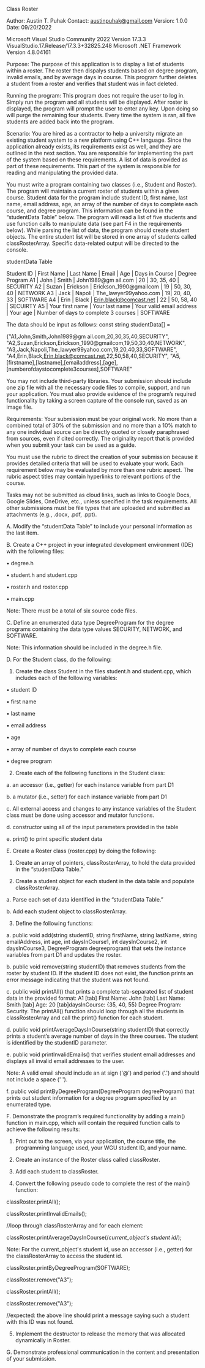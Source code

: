 Class Roster

Author: Austin T. Puhak
Contact: austinpuhak@gmail.com
Version: 1.0.0
Date: 09/20/2022

Microsoft Visual Studio Community 2022
Version 17.3.3
VisualStudio.17.Release/17.3.3+32825.248
Microsoft .NET Framework
Version 4.8.04161

Purpose:
The purpose of this application is to display a list of students within a roster. The roster then dispalys students based on degree program, invalid emails, and by 
average days in course. This program further deletes a student from a roster and verifies that student was in fact deleted. 


Running the program:
This program does not require the user to log in. Simply run the program and all students will be displayed. After roster is displayed, the program will 
prompt the user to enter any key. Upon doing so will purge the remaining four students. Every time the system is ran, all five students are added back into the 
program.


Scenario:
You are hired as a contractor to help a university migrate an existing student system to a new platform using C++ language. Since the application already exists, 
its requirements exist as well, and they are outlined in the next section. You are responsible for implementing the part of the system based on these requirements. 
A list of data is provided as part of these requirements. This part of the system is responsible for reading and manipulating the provided data.

You must write a program containing two classes (i.e., Student and Roster). The program will maintain a current roster of students within a given course. Student 
data for the program include student ID, first name, last name, email address, age, an array of the number of days to complete each course, and degree program. 
This information can be found in the “studentData Table” below. The program will read a list of five students and use function calls to manipulate data 
(see part F4 in the requirements below). While parsing the list of data, the program should create student objects. The entire student list will be stored in one 
array of students called classRosterArray. Specific data-related output will be directed to the console.

studentData Table


Student ID | First Name | Last Name | Email | Age | Days in Course | Degree Program
A1 | John |  Smith | John1989@gm ail.com | 20 | 30, 35, 40 | SECURITY
A2 | Suzan | Erickson | Erickson_1990@gmailcom | 19 | 50, 30, 40 | NETWORK
A3 | Jack | Napoli | The_lawyer99yahoo.com | 19| 20, 40, 33 | SOFTWARE
A4 | Erin | Black | Erin.black@comcast.net | 22 | 50, 58, 40 | SECUIRTY
A5 | Your first name | Your last name | Your valid email address | Your age | Number of days to complete 3 courses | SOFTWARE
 

The data should be input as follows:
const string studentData[] = 

{"A1,John,Smith,John1989@gm ail.com,20,30,35,40,SECURITY", "A2,Suzan,Erickson,Erickson_1990@gmailcom,19,50,30,40,NETWORK", 
"A3,Jack,Napoli,The_lawyer99yahoo.com,19,20,40,33,SOFTWARE", "A4,Erin,Black,Erin.black@comcast.net,22,50,58,40,SECURITY", 
"A5,[firstname],[lastname],[emailaddress],[age], [numberofdaystocomplete3courses],SOFTWARE"


You may not include third-party libraries. Your submission should include one zip file with all the necessary code files to compile, support, and run your
application. You must also provide evidence of the program’s required functionality by taking a screen capture of the console run, saved as an image file.


Requirements:
Your submission must be your original work. No more than a combined total of 30% of the submission and no more than a 10% match to any one individual source can be 
directly quoted or closely paraphrased from sources, even if cited correctly. The originality report that is provided when you submit your task can be used as a 
guide.


You must use the rubric to direct the creation of your submission because it provides detailed criteria that will be used to evaluate your work. Each requirement 
below may be evaluated by more than one rubric aspect. The rubric aspect titles may contain hyperlinks to relevant portions of the course.


Tasks may not be submitted as cloud links, such as links to Google Docs, Google Slides, OneDrive, etc., unless specified in the task requirements. All other 
submissions must be file types that are uploaded and submitted as attachments (e.g., .docx, .pdf, .ppt).


A.  Modify the “studentData Table” to include your personal information as the last item.
 

B.  Create a C++ project in your integrated development environment (IDE) with the following files:

•  degree.h

•  student.h and student.cpp

•  roster.h and roster.cpp

•  main.cpp
 

Note: There must be a total of six source code files.
 

C.  Define an enumerated data type DegreeProgram for the degree programs containing the data type values SECURITY, NETWORK, and SOFTWARE.
 

Note: This information should be included in the degree.h file.
 

D.  For the Student class, do the following:

1.  Create the class Student  in the files student.h and student.cpp, which includes each of the following variables:

•  student ID

•  first name

•   last name

•  email address

•  age

•  array of number of days to complete each course

•  degree program

2.  Create each of the following functions in the Student class:

a.  an accessor (i.e., getter) for each instance variable from part D1

b.  a mutator (i.e., setter) for each instance variable from part D1

c.  All external access and changes to any instance variables of the Student class must be done using accessor and mutator functions.

d.  constructor using all of the input parameters provided in the table

e.  print() to print specific student data
 

E.  Create a Roster class (roster.cpp) by doing the following:

1.  Create an array of pointers, classRosterArray, to hold the data provided in the “studentData Table.”

2.  Create a student object for each student in the data table and populate classRosterArray.

a.  Parse each set of data identified in the “studentData Table.”

b.  Add each student object to classRosterArray.

3.  Define the following functions:

a.  public void add(string studentID, string firstName, string lastName, string emailAddress, int age, int daysInCourse1, int daysInCourse2, int daysInCourse3, 
DegreeProgram degreeprogram)  that sets the instance variables from part D1 and updates the roster.

b.  public void remove(string studentID)  that removes students from the roster by student ID. If the student ID does not exist, the function prints an error 
message indicating that the student was not found.

c. public void printAll() that prints a complete tab-separated list of student data in the provided format: A1 [tab] First Name: John [tab] Last Name: Smith [tab] 
Age: 20 [tab]daysInCourse: {35, 40, 55} Degree Program: Security. The printAll() function should loop through all the students in classRosterArray and call the 
print() function for each student.

d.  public void printAverageDaysInCourse(string studentID)  that correctly prints a student’s average number of days in the three courses. The student is identified 
by the studentID parameter.

e.  public void printInvalidEmails() that verifies student email addresses and displays all invalid email addresses to the user. 

Note: A valid email should include an at sign ('@') and period ('.') and should not include a space (' ').
 

f.  public void printByDegreeProgram(DegreeProgram degreeProgram) that prints out student information for a degree program specified by an enumerated type.
 

F.  Demonstrate the program’s required functionality by adding a main() function in main.cpp, which will contain the required function calls to achieve the 
following results:

1.  Print out to the screen, via your application, the course title, the programming language used, your WGU student ID, and your name.

2.  Create an instance of the Roster class called classRoster.

3.  Add each student to classRoster.

4.  Convert the following pseudo code to complete the rest of the  main() function:

classRoster.printAll();

classRoster.printInvalidEmails();

 
//loop through classRosterArray and for each element:

classRoster.printAverageDaysInCourse(/*current_object's student id*/);


Note: For the current_object's student id, use an accessor (i.e., getter) for the classRosterArray to access the student id.

classRoster.printByDegreeProgram(SOFTWARE);

classRoster.remove("A3");

classRoster.printAll();

classRoster.remove("A3");

//expected: the above line should print a message saying such a student with this ID was not found.

5.  Implement the destructor to release the memory that was allocated dynamically in Roster.
 

G.  Demonstrate professional communication in the content and presentation of your submission.
